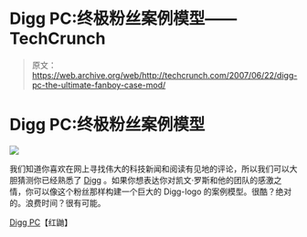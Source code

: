 # Digg PC:终极粉丝案例模型——TechCrunch

> 原文：<https://web.archive.org/web/http://techcrunch.com/2007/06/22/digg-pc-the-ultimate-fanboy-case-mod/>

# Digg PC:终极粉丝案例模型

![](img/d5786f03099b1476871ddf877c1be601.png)

我们知道你喜欢在网上寻找伟大的科技新闻和阅读有见地的评论，所以我们可以大胆猜测你已经熟悉了 [Digg](https://web.archive.org/web/20210417130901/http://www.digg.com/) 。如果你想表达你对凯文·罗斯和他的团队的感激之情，你可以像这个粉丝那样构建一个巨大的 Digg-logo 的案例模型。很酷？绝对的。浪费时间？很有可能。

[Digg PC](https://web.archive.org/web/20210417130901/http://www.redferret.net/?p=8906)【红鼬】